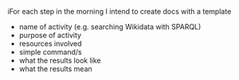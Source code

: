 iFor each step in the morning I intend to create docs with a template
* name of activity (e.g. searching Wikidata with SPARQL)
* purpose of activity
* resources involved
* simple command/s
* what the results look like
* what the results mean



